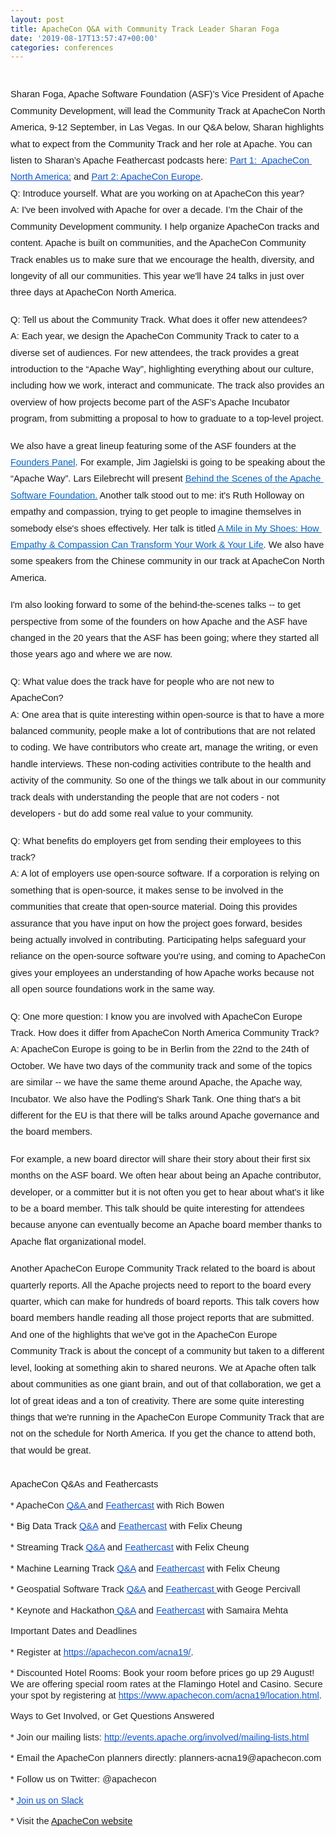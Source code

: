 ```yaml
---
layout: post
title: ApacheCon Q&A with Community Track Leader Sharan Foga
date: '2019-08-17T13:57:47+00:00'
categories: conferences
---
```

<span id="docs-internal-guid-77dcb0a5-7fff-3d18-883c-1eff26bb5da8">
    <p dir="ltr" style="line-height: 1.8; text-align: center; margin-top: 0pt; margin-bottom: 0pt;"><br /></p>
    <p dir="ltr" style="line-height: 1.8; margin-top: 0pt; margin-bottom: 0pt;"> </p>
    <p dir="ltr" style="line-height: 1.8; margin-top: 0pt; margin-bottom: 0pt;"><span style="font-size: 11pt; font-family: Arial; background-color: transparent; font-variant-numeric: normal; font-variant-east-asian: normal; vertical-align: baseline; white-space: pre-wrap;">Sharan Foga, Apache Software Foundation (ASF)’s Vice President of Apache Community Development, will lead the Community Track at ApacheCon North America, 9-12 September, in Las Vegas. In our Q&amp;A below, Sharan highlights what to expect from the Community Track and her role at Apache. You can listen to Sharan’s Apache Feathercast podcasts here: </span><a href="https://feathercast.apache.org/2019/08/15/apachecon-qa-with-community-track-leader-sharan-foga-asfs-vp-of-apache-community-development-2/"><span style="font-size: 11pt; font-family: Arial; color: #1155cc; background-color: transparent; font-variant-numeric: normal; font-variant-east-asian: normal; text-decoration-line: underline; text-decoration-skip-ink: none; vertical-align: baseline; white-space: pre-wrap;">Part 1:&nbsp; ApacheCon North America:</span></a><span style="font-size: 11pt; font-family: Arial; background-color: transparent; font-variant-numeric: normal; font-variant-east-asian: normal; vertical-align: baseline; white-space: pre-wrap;"> and </span><a href="https://feathercast.apache.org/2019/08/15/apachecon-qa-with-community-track-leader-sharan-foga-asfs-vp-of-apache-community-development/"><span style="font-size: 11pt; font-family: Arial; color: #1155cc; background-color: transparent; font-variant-numeric: normal; font-variant-east-asian: normal; text-decoration-line: underline; text-decoration-skip-ink: none; vertical-align: baseline; white-space: pre-wrap;">Part 2: ApacheCon Europe</span></a><span style="font-size: 11pt; font-family: Arial; background-color: transparent; font-variant-numeric: normal; font-variant-east-asian: normal; vertical-align: baseline; white-space: pre-wrap;">.</span></p>
    <p dir="ltr" style="line-height: 1.8; margin-top: 0pt; margin-bottom: 0pt;"> </p>
    <p dir="ltr" style="line-height: 1.8; margin-top: 0pt; margin-bottom: 0pt;"><span style="font-size: 11pt; font-family: Arial; background-color: transparent; font-variant-numeric: normal; font-variant-east-asian: normal; vertical-align: baseline; white-space: pre-wrap;">Q: Introduce yourself. What are you working on at ApacheCon this year?</span></p>
    <p dir="ltr" style="line-height: 1.8; margin-top: 0pt; margin-bottom: 0pt;"><span style="font-size: 11pt; font-family: Arial; background-color: transparent; font-variant-numeric: normal; font-variant-east-asian: normal; vertical-align: baseline; white-space: pre-wrap;">A: I've been involved with Apache for over a decade. I’m the Chair of the Community Development community. I help organize ApacheCon tracks and content. Apache is built on communities, and the ApacheCon Community Track enables us to make sure that we encourage the health, diversity, and longevity of all our communities. This year we'll have 24 talks in just over three days at ApacheCon North America.</span></p><br />
    <p dir="ltr" style="line-height: 1.8; margin-top: 0pt; margin-bottom: 0pt;"><span style="font-size: 11pt; font-family: Arial; background-color: transparent; font-variant-numeric: normal; font-variant-east-asian: normal; vertical-align: baseline; white-space: pre-wrap;">Q: Tell us about the Community Track. What does it offer new attendees?</span></p>
    <p dir="ltr" style="line-height: 1.8; margin-top: 0pt; margin-bottom: 0pt;"><span style="font-size: 11pt; font-family: Arial; background-color: transparent; font-variant-numeric: normal; font-variant-east-asian: normal; vertical-align: baseline; white-space: pre-wrap;">A: Each year, we design the ApacheCon Community Track to cater to a diverse set of audiences. For new attendees, the track provides a great introduction to the “Apache Way”, highlighting everything about our culture, including how we work, interact and communicate. The track also provides an overview of how projects become part of the ASF’s Apache Incubator program, from submitting a proposal to how to graduate to a top-level project.</span></p><br />
    <p dir="ltr" style="line-height: 1.8; margin-top: 0pt; margin-bottom: 0pt;"><span style="font-size: 11pt; font-family: Arial; background-color: transparent; font-variant-numeric: normal; font-variant-east-asian: normal; vertical-align: baseline; white-space: pre-wrap;">We also have a great lineup featuring some of the ASF founders at the </span><a href="https://www.apachecon.com/acna19/s/#/scheduledEvent/64"><span style="font-size: 11pt; font-family: Arial; color: #0563c1; background-color: transparent; font-variant-numeric: normal; font-variant-east-asian: normal; text-decoration-line: underline; text-decoration-skip-ink: none; vertical-align: baseline; white-space: pre-wrap;">Founders Panel</span></a><span style="font-size: 11pt; font-family: Arial; background-color: transparent; font-variant-numeric: normal; font-variant-east-asian: normal; vertical-align: baseline; white-space: pre-wrap;">. For example, Jim Jagielski is going to be speaking about the “Apache Way”. Lars Eilebrecht will present </span><a href="https://aceu19.apachecon.com/session/behind-scenes-apache-software-foundation"><span style="font-size: 11pt; font-family: Arial; color: #0563c1; background-color: transparent; font-variant-numeric: normal; font-variant-east-asian: normal; text-decoration-line: underline; text-decoration-skip-ink: none; vertical-align: baseline; white-space: pre-wrap;">Behind the Scenes of the Apache Software Foundation.</span></a><span style="font-size: 11pt; font-family: Arial; background-color: transparent; font-variant-numeric: normal; font-variant-east-asian: normal; vertical-align: baseline; white-space: pre-wrap;"> Another talk stood out to me: it's Ruth Holloway on empathy and compassion, trying to get people to imagine themselves in somebody else's shoes effectively. Her talk is titled </span><a href="https://www.apachecon.com/acna19/s/#/scheduledEvent/1200"><span style="font-size: 11pt; font-family: Arial; color: #0563c1; background-color: transparent; font-variant-numeric: normal; font-variant-east-asian: normal; text-decoration-line: underline; text-decoration-skip-ink: none; vertical-align: baseline; white-space: pre-wrap;">A Mile in My Shoes: How Empathy &amp; Compassion Can Transform Your Work &amp; Your Life</span></a><span style="font-size: 11pt; font-family: Arial; background-color: transparent; font-variant-numeric: normal; font-variant-east-asian: normal; vertical-align: baseline; white-space: pre-wrap;">. We also have some speakers from the Chinese community in our track at ApacheCon North America.</span></p><br />
    <p dir="ltr" style="line-height: 1.8; margin-top: 0pt; margin-bottom: 0pt;"><span style="font-size: 11pt; font-family: Arial; background-color: transparent; font-variant-numeric: normal; font-variant-east-asian: normal; vertical-align: baseline; white-space: pre-wrap;">I'm also looking forward to some of the behind-the-scenes talks -- to get perspective from some of the founders on how Apache and the ASF have changed in the 20 years that the ASF has been going; where they started all those years ago and where we are now.&nbsp;</span></p><br />
    <p dir="ltr" style="line-height: 1.8; margin-top: 0pt; margin-bottom: 0pt;"><span style="font-size: 11pt; font-family: Arial; background-color: transparent; font-variant-numeric: normal; font-variant-east-asian: normal; vertical-align: baseline; white-space: pre-wrap;">Q: What value does the track have for people who are not new to ApacheCon?</span></p>
    <p dir="ltr" style="line-height: 1.8; margin-top: 0pt; margin-bottom: 0pt;"><span style="font-size: 11pt; font-family: Arial; background-color: transparent; font-variant-numeric: normal; font-variant-east-asian: normal; vertical-align: baseline; white-space: pre-wrap;">A: One area that is quite interesting within open-source is that to have a more balanced community, people make a lot of contributions that are not related to coding. We have contributors who create art, manage the writing, or even handle interviews. These non-coding activities contribute to the health and activity of the community. So one of the things we talk about in our community track deals with understanding the people that are not coders - not developers - but do add some real value to your community.&nbsp;</span></p><br />
    <p dir="ltr" style="line-height: 1.8; margin-top: 0pt; margin-bottom: 0pt;"><span style="font-size: 11pt; font-family: Arial; background-color: transparent; font-variant-numeric: normal; font-variant-east-asian: normal; vertical-align: baseline; white-space: pre-wrap;">Q: What benefits do employers get from sending their employees to this track?</span></p>
    <p dir="ltr" style="line-height: 1.8; margin-top: 0pt; margin-bottom: 0pt;"><span style="font-size: 11pt; font-family: Arial; background-color: transparent; font-variant-numeric: normal; font-variant-east-asian: normal; vertical-align: baseline; white-space: pre-wrap;">A: A lot of employers use open-source software. If a corporation is relying on something that is open-source, it makes sense to be involved in the communities that create that open-source material. Doing this provides assurance that you have input on how the project goes forward, besides being actually involved in contributing. Participating helps safeguard your reliance on the open-source software you're using, and coming to ApacheCon gives your employees an understanding of how Apache works because not all open source foundations work in the same way.&nbsp;</span></p><br />
    <p dir="ltr" style="line-height: 1.8; margin-top: 0pt; margin-bottom: 0pt;"><span style="font-size: 11pt; font-family: Arial; background-color: transparent; font-variant-numeric: normal; font-variant-east-asian: normal; vertical-align: baseline; white-space: pre-wrap;">Q: One more question: I know you are involved with ApacheCon Europe Track. How does it differ from ApacheCon North America Community Track?</span></p>
    <p dir="ltr" style="line-height: 1.8; margin-top: 0pt; margin-bottom: 0pt;"><span style="font-size: 11pt; font-family: Arial; background-color: transparent; font-variant-numeric: normal; font-variant-east-asian: normal; vertical-align: baseline; white-space: pre-wrap;">A: ApacheCon Europe is going to be in Berlin from the 22nd to the 24th of October. We have two days of the community track and some of the topics are similar -- we have the same theme around Apache, the Apache way, Incubator. We also have the Podling's Shark Tank. One thing that's a bit different for the EU is that there will be talks around Apache governance and the board members.</span></p><br />
    <p dir="ltr" style="line-height: 1.8; margin-top: 0pt; margin-bottom: 0pt;"><span style="font-size: 11pt; font-family: Arial; background-color: transparent; font-variant-numeric: normal; font-variant-east-asian: normal; vertical-align: baseline; white-space: pre-wrap;">For example, a new board director will share their story about their first six months on the ASF board. We often hear about being an Apache contributor, developer, or a committer but it is not often you get to hear about what's it like to be a board member. This talk should be quite interesting for attendees because anyone can eventually become an Apache board member thanks to Apache flat organizational model.&nbsp;</span></p><br />
    <p dir="ltr" style="line-height: 1.8; margin-top: 0pt; margin-bottom: 0pt;"><span style="font-size: 11pt; font-family: Arial; background-color: transparent; font-variant-numeric: normal; font-variant-east-asian: normal; vertical-align: baseline; white-space: pre-wrap;">Another ApacheCon Europe Community Track related to the board is about quarterly reports. All the Apache projects need to report to the board every quarter, which can make for hundreds of board reports. This talk covers how board members handle reading all those project reports that are submitted.</span></p>
    <p dir="ltr" style="line-height: 1.8; margin-top: 0pt; margin-bottom: 0pt;"><span style="font-size: 11pt; font-family: Arial; background-color: transparent; font-variant-numeric: normal; font-variant-east-asian: normal; vertical-align: baseline; white-space: pre-wrap;">And one of the highlights that we've got in the ApacheCon Europe Community Track is about the concept of a community but taken to a different level, looking at something akin to shared neurons. We at Apache often talk about communities as one giant brain, and out of that collaboration, we get a lot of great ideas and a ton of creativity. There are some quite interesting things that we're running in the ApacheCon Europe Community Track that are not on the schedule for North America. If you get the chance to attend both, that would be great.&nbsp;</span></p><br />
    <p dir="ltr" style="line-height: 1.2; margin-top: 12pt; margin-bottom: 0pt;"><span style="font-size: 11pt; font-family: Arial; background-color: transparent; font-variant-numeric: normal; font-variant-east-asian: normal; vertical-align: baseline; white-space: pre-wrap;">ApacheCon Q&amp;As and Feathercasts&nbsp;</span></p>
    <p dir="ltr" style="line-height: 1.2; margin-top: 12pt; margin-bottom: 0pt;"><span style="font-size: 11pt; font-family: Arial; color: #222222; background-color: transparent; font-variant-numeric: normal; font-variant-east-asian: normal; vertical-align: baseline; white-space: pre-wrap;">* ApacheCon </span><a href="https://blogs.apache.org/conferences/entry/apachecon-q-a-with-rich"><span style="font-size: 11pt; font-family: Arial; color: #1155cc; background-color: transparent; font-variant-numeric: normal; font-variant-east-asian: normal; text-decoration-line: underline; text-decoration-skip-ink: none; vertical-align: baseline; white-space: pre-wrap;">Q&amp;A </span></a><span style="font-size: 11pt; font-family: Arial; color: #222222; background-color: transparent; font-variant-numeric: normal; font-variant-east-asian: normal; vertical-align: baseline; white-space: pre-wrap;">and </span><a href="https://feathercast.apache.org/2019/07/12/acna19-rbowen/"><span style="font-size: 11pt; font-family: Arial; color: #1155cc; background-color: transparent; font-variant-numeric: normal; font-variant-east-asian: normal; text-decoration-line: underline; text-decoration-skip-ink: none; vertical-align: baseline; white-space: pre-wrap;">Feathercast</span></a><span style="font-size: 11pt; font-family: Arial; color: #222222; background-color: transparent; font-variant-numeric: normal; font-variant-east-asian: normal; vertical-align: baseline; white-space: pre-wrap;"> with Rich Bowen</span></p>
    <p dir="ltr" style="line-height: 1.2; margin-top: 12pt; margin-bottom: 0pt;"><span style="font-size: 11pt; font-family: Arial; background-color: transparent; font-variant-numeric: normal; font-variant-east-asian: normal; vertical-align: baseline; white-space: pre-wrap;">* Big Data Track </span><a href="https://blogs.apache.org/conferences/entry/apachecon-q-a-with-big"><span style="font-size: 11pt; font-family: Arial; color: #1155cc; background-color: transparent; font-variant-numeric: normal; font-variant-east-asian: normal; text-decoration-line: underline; text-decoration-skip-ink: none; vertical-align: baseline; white-space: pre-wrap;">Q&amp;A</span></a><span style="font-size: 11pt; font-family: Arial; background-color: transparent; font-variant-numeric: normal; font-variant-east-asian: normal; vertical-align: baseline; white-space: pre-wrap;"> and </span><a href="https://feathercast.apache.org/2019/08/14/apachecon-qa-with-big-data-track-leader-felix-cheung/"><span style="font-size: 11pt; font-family: Arial; color: #1155cc; background-color: transparent; font-variant-numeric: normal; font-variant-east-asian: normal; text-decoration-line: underline; text-decoration-skip-ink: none; vertical-align: baseline; white-space: pre-wrap;">Feathercast</span></a><span style="font-size: 11pt; font-family: Arial; background-color: transparent; font-variant-numeric: normal; font-variant-east-asian: normal; vertical-align: baseline; white-space: pre-wrap;"> with Felix Cheung</span></p>
    <p dir="ltr" style="line-height: 1.2; margin-top: 12pt; margin-bottom: 0pt;"><span style="font-size: 11pt; font-family: Arial; background-color: transparent; font-variant-numeric: normal; font-variant-east-asian: normal; vertical-align: baseline; white-space: pre-wrap;">* Streaming Track </span><a href="https://blogs.apache.org/conferences/entry/apachecon-q-a-with-streaming"><span style="font-size: 11pt; font-family: Arial; color: #1155cc; background-color: transparent; font-variant-numeric: normal; font-variant-east-asian: normal; text-decoration-line: underline; text-decoration-skip-ink: none; vertical-align: baseline; white-space: pre-wrap;">Q&amp;A</span></a><span style="font-size: 11pt; font-family: Arial; background-color: transparent; font-variant-numeric: normal; font-variant-east-asian: normal; vertical-align: baseline; white-space: pre-wrap;"> and </span><a href="https://feathercast.apache.org/2019/08/14/apachecon-qa-with-machine-learning-track-leader-felix-cheung/"><span style="font-size: 11pt; font-family: Arial; color: #1155cc; background-color: transparent; font-variant-numeric: normal; font-variant-east-asian: normal; text-decoration-line: underline; text-decoration-skip-ink: none; vertical-align: baseline; white-space: pre-wrap;">Feathercast</span></a><span style="font-size: 11pt; font-family: Arial; background-color: transparent; font-variant-numeric: normal; font-variant-east-asian: normal; vertical-align: baseline; white-space: pre-wrap;"> with Felix Cheung</span></p>
    <p dir="ltr" style="line-height: 1.2; margin-top: 12pt; margin-bottom: 0pt;"><span style="font-size: 11pt; font-family: Arial; background-color: transparent; font-variant-numeric: normal; font-variant-east-asian: normal; vertical-align: baseline; white-space: pre-wrap;">* Machine Learning Track </span><a href="https://blogs.apache.org/conferences/entry/apachecon-q-a-with-machine"><span style="font-size: 11pt; font-family: Arial; color: #1155cc; background-color: transparent; font-variant-numeric: normal; font-variant-east-asian: normal; text-decoration-line: underline; text-decoration-skip-ink: none; vertical-align: baseline; white-space: pre-wrap;">Q&amp;A</span></a><span style="font-size: 11pt; font-family: Arial; background-color: transparent; font-variant-numeric: normal; font-variant-east-asian: normal; vertical-align: baseline; white-space: pre-wrap;"> and </span><a href="https://feathercast.apache.org/2019/08/14/apachecon-qa-with-machine-learning-track-leader-felix-cheung-2/"><span style="font-size: 11pt; font-family: Arial; color: #1155cc; background-color: transparent; font-variant-numeric: normal; font-variant-east-asian: normal; text-decoration-line: underline; text-decoration-skip-ink: none; vertical-align: baseline; white-space: pre-wrap;">Feathercast</span></a><span style="font-size: 11pt; font-family: Arial; background-color: transparent; font-variant-numeric: normal; font-variant-east-asian: normal; vertical-align: baseline; white-space: pre-wrap;"> with Felix Cheung</span></p>
    <p dir="ltr" style="line-height: 1.2; margin-top: 12pt; margin-bottom: 0pt;"><span style="font-size: 11pt; font-family: Arial; background-color: transparent; font-variant-numeric: normal; font-variant-east-asian: normal; vertical-align: baseline; white-space: pre-wrap;">* </span><span style="font-size: 11pt; font-family: Arial; color: #222222; background-color: transparent; font-variant-numeric: normal; font-variant-east-asian: normal; vertical-align: baseline; white-space: pre-wrap;">Geospatial Software Track </span><a href="https://blogs.apache.org/conferences/entry/q-a-with-geospatial-software"><span style="font-size: 11pt; font-family: Arial; color: #1155cc; background-color: transparent; font-variant-numeric: normal; font-variant-east-asian: normal; text-decoration-line: underline; text-decoration-skip-ink: none; vertical-align: baseline; white-space: pre-wrap;">Q&amp;A</span></a><span style="font-size: 11pt; font-family: Arial; color: #222222; background-color: transparent; font-variant-numeric: normal; font-variant-east-asian: normal; vertical-align: baseline; white-space: pre-wrap;"> and </span><a href="https://feathercast.apache.org/2019/07/31/apachecon-qa-with-geospatial-software-track-leader-george-percivall-of-open-geospatial-consortium/"><span style="font-size: 11pt; font-family: Arial; color: #1155cc; background-color: transparent; font-variant-numeric: normal; font-variant-east-asian: normal; text-decoration-line: underline; text-decoration-skip-ink: none; vertical-align: baseline; white-space: pre-wrap;">Feathercast </span></a><span style="font-size: 11pt; font-family: Arial; color: #222222; background-color: transparent; font-variant-numeric: normal; font-variant-east-asian: normal; vertical-align: baseline; white-space: pre-wrap;">with Geoge Percivall</span></p>
    <p dir="ltr" style="line-height: 1.2; margin-top: 12pt; margin-bottom: 0pt;"><span style="font-size: 11pt; font-family: Arial; color: #222222; background-color: transparent; font-variant-numeric: normal; font-variant-east-asian: normal; vertical-align: baseline; white-space: pre-wrap;">* Keynote and Hackathon</span><a href="https://blogs.apache.org/conferences/entry/q-a-with-apachecon-north"><span style="font-size: 11pt; font-family: Arial; color: #1155cc; background-color: transparent; font-variant-numeric: normal; font-variant-east-asian: normal; text-decoration-line: underline; text-decoration-skip-ink: none; vertical-align: baseline; white-space: pre-wrap;"> Q&amp;A</span></a><span style="font-size: 11pt; font-family: Arial; color: #222222; background-color: transparent; font-variant-numeric: normal; font-variant-east-asian: normal; vertical-align: baseline; white-space: pre-wrap;"> and </span><a href="https://feathercast.apache.org/2019/08/15/apachecon-qa-with-keynote-speaker-samaira-mehta-ceo-and-founder-of-coderbunnyz-codermindz/"><span style="font-size: 11pt; font-family: Arial; color: #1155cc; background-color: transparent; font-variant-numeric: normal; font-variant-east-asian: normal; text-decoration-line: underline; text-decoration-skip-ink: none; vertical-align: baseline; white-space: pre-wrap;">Feathercast</span></a><span style="font-size: 11pt; font-family: Arial; color: #222222; background-color: transparent; font-variant-numeric: normal; font-variant-east-asian: normal; vertical-align: baseline; white-space: pre-wrap;"> with Samaira Mehta</span></p>
    <p dir="ltr" style="line-height: 1.2; margin-top: 12pt; margin-bottom: 12pt;"><span style="font-size: 11pt; font-family: Arial; color: #222222; background-color: transparent; font-variant-numeric: normal; font-variant-east-asian: normal; vertical-align: baseline; white-space: pre-wrap;">Important Dates and Deadlines</span></p>
    <p dir="ltr" style="line-height: 1.2; margin-top: 12pt; margin-bottom: 12pt;"><span style="font-size: 11pt; font-family: Arial; color: #222222; background-color: transparent; font-variant-numeric: normal; font-variant-east-asian: normal; vertical-align: baseline; white-space: pre-wrap;">* Register at </span><a href="https://apachecon.com/acna19/"><span style="font-size: 11pt; font-family: Arial; color: #1155cc; background-color: transparent; font-variant-numeric: normal; font-variant-east-asian: normal; text-decoration-line: underline; text-decoration-skip-ink: none; vertical-align: baseline; white-space: pre-wrap;">https://apachecon.com/acna19/</span></a><span style="font-size: 11pt; font-family: Arial; color: #222222; background-color: transparent; font-variant-numeric: normal; font-variant-east-asian: normal; vertical-align: baseline; white-space: pre-wrap;">.</span></p>
    <p dir="ltr" style="line-height: 1.2; margin-top: 12pt; margin-bottom: 12pt;"><span style="font-size: 11pt; font-family: Arial; color: #222222; background-color: transparent; font-variant-numeric: normal; font-variant-east-asian: normal; vertical-align: baseline; white-space: pre-wrap;">* Discounted Hotel Rooms: Book your room before prices go up 29 August! We are offering special room rates at the Flamingo Hotel and Casino. Secure your spot by registering at </span><a href="https://www.apachecon.com/acna19/location.html"><span style="font-size: 11pt; font-family: Arial; color: #1155cc; background-color: transparent; font-variant-numeric: normal; font-variant-east-asian: normal; text-decoration-line: underline; text-decoration-skip-ink: none; vertical-align: baseline; white-space: pre-wrap;">https://www.apachecon.com/acna19/location.html</span></a><span style="font-size: 11pt; font-family: Arial; color: #222222; background-color: transparent; font-variant-numeric: normal; font-variant-east-asian: normal; vertical-align: baseline; white-space: pre-wrap;">.</span></p>
    <p dir="ltr" style="line-height: 1.2; margin-top: 12pt; margin-bottom: 12pt;"><span style="font-size: 11pt; font-family: Arial; color: #222222; background-color: transparent; font-variant-numeric: normal; font-variant-east-asian: normal; vertical-align: baseline; white-space: pre-wrap;">Ways to Get Involved, or Get Questions Answered</span></p>
    <p dir="ltr" style="line-height: 1.2; margin-top: 12pt; margin-bottom: 12pt;"><span style="font-size: 11pt; font-family: Arial; color: #222222; background-color: transparent; font-variant-numeric: normal; font-variant-east-asian: normal; vertical-align: baseline; white-space: pre-wrap;">* Join our mailing lists: </span><a href="http://events.apache.org/involved/mailing-lists.html"><span style="font-size: 11pt; font-family: Arial; color: #1155cc; background-color: transparent; font-variant-numeric: normal; font-variant-east-asian: normal; text-decoration-line: underline; text-decoration-skip-ink: none; vertical-align: baseline; white-space: pre-wrap;">http://events.apache.org/involved/mailing-lists.html</span></a></p>
    <p dir="ltr" style="line-height: 1.2; margin-top: 12pt; margin-bottom: 12pt;"><span style="font-size: 11pt; font-family: Arial; color: #222222; background-color: transparent; font-variant-numeric: normal; font-variant-east-asian: normal; vertical-align: baseline; white-space: pre-wrap;">* Email the ApacheCon planners directly: planners-acna19@apachecon.com</span></p>
    <p dir="ltr" style="line-height: 1.2; margin-top: 12pt; margin-bottom: 12pt;"><span style="font-size: 11pt; font-family: Arial; color: #222222; background-color: transparent; font-variant-numeric: normal; font-variant-east-asian: normal; vertical-align: baseline; white-space: pre-wrap;">* Follow us on Twitter: @apachecon</span></p>
    <p dir="ltr" style="line-height: 1.2; margin-top: 12pt; margin-bottom: 12pt;"><span style="font-size: 11pt; font-family: Arial; color: #222222; background-color: transparent; font-variant-numeric: normal; font-variant-east-asian: normal; vertical-align: baseline; white-space: pre-wrap;">* </span><a href="https://s.apache.org/apachecon-slack"><span style="font-size: 11pt; font-family: Arial; color: #1155cc; background-color: transparent; font-variant-numeric: normal; font-variant-east-asian: normal; text-decoration-line: underline; text-decoration-skip-ink: none; vertical-align: baseline; white-space: pre-wrap;">Join us on Slack</span></a></p>
    <p dir="ltr" style="line-height: 1.2; margin-top: 12pt; margin-bottom: 12pt;"><span style="font-size: 11pt; font-family: Arial; color: #222222; background-color: transparent; font-variant-numeric: normal; font-variant-east-asian: normal; vertical-align: baseline; white-space: pre-wrap;">* Visit the </span><span style="font-size: 11pt; font-family: Arial; color: #1155cc; background-color: transparent; font-variant-numeric: normal; font-variant-east-asian: normal; text-decoration-line: underline; text-decoration-skip-ink: none; vertical-align: baseline; white-space: pre-wrap;"><a href="https://apachecon.com/acna19/">ApacheCon website</a></span></p>
    <div><br /></div></span>
